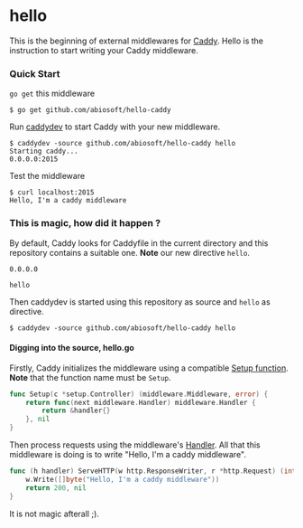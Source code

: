 # hello
This is the beginning of external middlewares for [Caddy](http://caddyserver.com).
Hello is the instruction to start writing your Caddy middleware.

### Quick Start
`go get` this middleware

```shell
$ go get github.com/abiosoft/hello-caddy
```

Run [caddydev](https://github.com/caddyserver/caddydev) to start Caddy with your new middleware.

```shell
$ caddydev -source github.com/abiosoft/hello-caddy hello
Starting caddy...
0.0.0.0:2015
```
Test the middleware

```
$ curl localhost:2015
Hello, I'm a caddy middleware
```

### This is magic, how did it happen ?
By default, Caddy looks for Caddyfile in the current directory and this repository contains a suitable one. **Note** our new directive `hello`.
```
0.0.0.0

hello
```
Then caddydev is started using this repository as source and `hello` as directive.
```
$ caddydev -source github.com/abiosoft/hello-caddy hello
```

#### Digging into the source, hello.go
Firstly, Caddy initializes the middleware using a compatible [Setup function](https://godoc.org/github.com/mholt/caddy/config#SetupFunc). **Note** that the function name must be `Setup`.
```go
func Setup(c *setup.Controller) (middleware.Middleware, error) {
	return func(next middleware.Handler) middleware.Handler {
		return &handler{}
	}, nil
}
```

Then process requests using the middleware's [Handler](https://godoc.org/github.com/mholt/caddy/middleware#Handler). All that this middleware is doing is to write "Hello, I'm a caddy middleware".
```go
func (h handler) ServeHTTP(w http.ResponseWriter, r *http.Request) (int, error) {
	w.Write([]byte("Hello, I'm a caddy middleware"))
	return 200, nil
}
```

It is not magic afterall ;).
